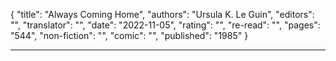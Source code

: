 {
"title": "Always Coming Home",
"authors": "Ursula K. Le Guin",
"editors": "",
"translator": "",
"date": "2022-11-05",
"rating": "",
"re-read": "",
"pages": "544",
"non-fiction": "",
"comic": "",
"published": "1985"
}

---
